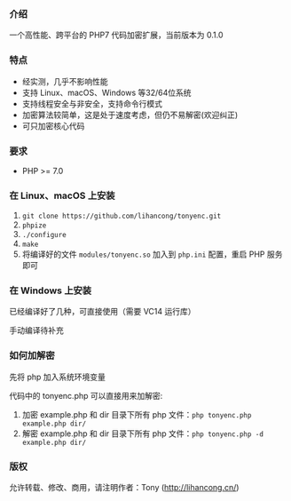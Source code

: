 ### 介绍

一个高性能、跨平台的 PHP7 代码加密扩展，当前版本为 0.1.0

### 特点

- 经实测，几乎不影响性能
- 支持 Linux、macOS、Windows 等32/64位系统
- 支持线程安全与非安全，支持命令行模式
- 加密算法较简单，这是处于速度考虑，但仍不易解密(欢迎纠正)
- 可只加密核心代码

### 要求

- PHP >= 7.0

### 在 Linux、macOS 上安装

1. `git clone https://github.com/lihancong/tonyenc.git`
2. `phpize`
3. `./configure`
4. `make`
5. 将编译好的文件 `modules/tonyenc.so` 加入到 `php.ini` 配置，重启 PHP 服务即可


### 在 Windows 上安装

已经编译好了几种，可直接使用（需要 VC14 运行库）

手动编译待补充

### 如何加解密

先将 php 加入系统环境变量

代码中的 tonyenc.php 可以直接用来加解密:

1. 加密 example.php 和 dir 目录下所有 php 文件：`php tonyenc.php example.php dir/`
2. 解密 example.php 和 dir 目录下所有 php 文件：`php tonyenc.php -d example.php dir/`

### 版权

允许转载、修改、商用，请注明作者：Tony (http://lihancong.cn/)